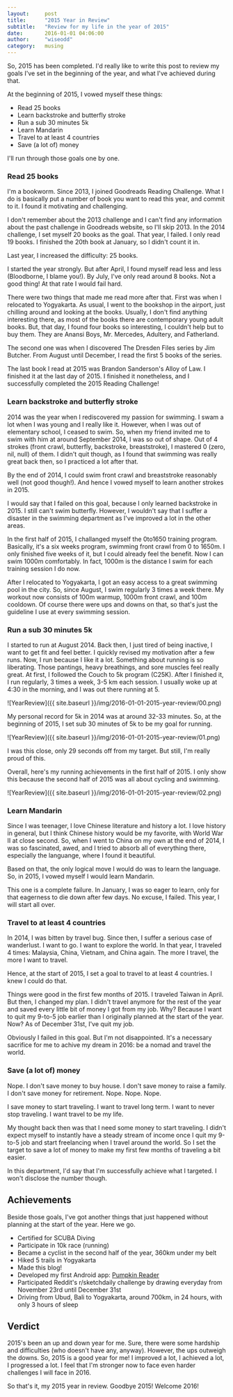 ```yaml
---
layout:     post
title:      "2015 Year in Review"
subtitle:   "Review for my life in the year of 2015"
date:       2016-01-01 04:06:00
author:     "wiseodd"
category:   musing
---
```


So, 2015 has been completed. I'd really like to write this post to review my goals I've set in the beginning of the year, and what I've achieved during that.

At the beginning of 2015, I vowed myself these things:

* Read 25 books
* Learn backstroke and butterfly stroke
* Run a sub 30 minutes 5k
* Learn Mandarin
* Travel to at least 4 countries
* Save (a lot of) money

I'll run through those goals one by one.

<h3 class="section-header">Read 25 books</h3>

I'm a bookworm. Since 2013, I joined Goodreads Reading Challenge. What I do is basically put a number of book you want to read this year, and commit to it. I found it motivating and challenging.

I don't remember about the 2013 challenge and I can't find any information about the past challenge in Goodreads website, so I'll skip 2013. In the 2014 challenge, I set myself 20 books as the goal. That year, I failed. I only read 19 books. I finished the 20th book at January, so I didn't count it in.

Last year, I increased the difficulty: 25 books.

I started the year strongly. But after April, I found myself read less and less (Bloodborne, I blame you!). By July, I've only read around 8 books. Not a good thing! At that rate I would fail hard.

There were two things that made me read more after that. First was when I relocated to Yogyakarta. As usual, I went to the bookshop in the airport, just chilling around and looking at the books. Usually, I don't find anything interesting there, as most of the books there are contemporary young adult books. But, that day, I found four books so interesting, I couldn't help but to buy them. They are Anansi Boys, Mr. Mercedes, Adultery, and Fatherland.

The second one was when I discovered The Dresden Files series by Jim Butcher. From August until December, I read the first 5 books of the series.

The last book I read at 2015 was Brandon Sanderson's Alloy of Law. I finished it at the last day of 2015. I finished it nonetheless, and I successfully completed the 2015 Reading Challenge!

<h3 class="section-header">Learn backstroke and butterfly stroke</h3>

2014 was the year when I rediscovered my passion for swimming. I swam a lot when I was young and I really like it. However, when I was out of elementary school, I ceased to swim. So, when my friend invited me to swim with him at around September 2014, I was so out of shape. Out of 4 strokes (front crawl, butterfly, backstroke, breaststroke), I mastered 0 (zero, nil, null) of them. I didn't quit though, as I found that swimming was really great back then, so I practiced a lot after that.

By the end of 2014, I could swim front crawl and breaststroke reasonably well (not good though!). And hence I vowed myself to learn another strokes in 2015.

I would say that I failed on this goal, because I only learned backstroke in 2015. I still can't swim butterfly. However, I wouldn't say that I suffer a disaster in the swimming department as I've improved a lot in the other areas.

In the first half of 2015, I challanged myself the 0to1650 training program. Basically, it's a six weeks program, swimming front crawl from 0 to 1650m. I only finished five weeks of it, but I could already feel the benefit. Now I can swim 1000m comfortably. In fact, 1000m is the distance I swim for each training session I do now.

After I relocated to Yogyakarta, I got an easy access to a great swimming pool in the city. So, since August, I swim regularly 3 times a week there. My workout now consists of 100m warmup, 1000m front crawl, and 100m cooldown. Of course there were ups and downs on that, so that's just the guideline I use at every swimming session.

<h3 class="section-header">Run a sub 30 minutes 5k</h3>

I started to run at August 2014. Back then, I just tired of being inactive, I want to get fit and feel better. I quickly revised my motivation after a few runs. Now, I run because I like it a lot. Something about running is so liberating. Those pantings, heavy breathings, and sore muscles feel really great. At first, I followed the Couch to 5k program (C25K). After I finished it, I run regularly, 3 times a week, 3-5 km each session. I usually woke up at 4:30 in the morning, and I was out there running at 5.

![YearReview]({{ site.baseurl }}/img/2016-01-01-2015-year-review/00.png)

My personal record for 5k in 2014 was at around 32-33 minutes. So, at the beginning of 2015, I set sub 30 minutes of 5k to be my goal for running.

![YearReview]({{ site.baseurl }}/img/2016-01-01-2015-year-review/01.png)

I was this close, only 29 seconds off from my target. But still, I'm really proud of this.

Overall, here's my running achievements in the first half of 2015. I only show this because the second half of 2015 was all about cycling and swimming.

![YearReview]({{ site.baseurl }}/img/2016-01-01-2015-year-review/02.png)

<h3 class="section-header">Learn Mandarin</h3>

Since I was teenager, I love Chinese literature and history a lot. I love history in general, but I think Chinese history would be my favorite, with World War II at close second. So, when I went to China on my own at the end of 2014, I was so fascinated, awed, and I tried to absorb all of everything there, especially the languange, where I found it beautiful.

Based on that, the only logical move I would do was to learn the language. So, in 2015, I vowed myself I would learn Mandarin.

This one is a complete failure. In January, I was so eager to learn, only for that eagerness to die down after few days. No excuse, I failed. This year, I will start all over.

<h3 class="section-header">Travel to at least 4 countries</h3>

In 2014, I was bitten by travel bug. Since then, I suffer a serious case of wanderlust. I want to go. I want to explore the world. In that year, I traveled 4 times: Malaysia, China, Vietnam, and China again. The more I travel, the more I want to travel.

Hence, at the start of 2015, I set a goal to travel to at least 4 countries. I knew I could do that.

Things were good in the first few months of 2015. I traveled Taiwan in April. But then, I changed my plan. I didn't travel anymore for the rest of the year and saved every little bit of money I got from my job. Why? Because I want to quit my 9-to-5 job earlier than I originally planned at the start of the year. Now? As of December 31st, I've quit my job.

Obviously I failed in this goal. But I'm not disappointed. It's a necessary sacrifice for me to achive my dream in 2016: be a nomad and travel the world.

<h3 class="section-header">Save (a lot of) money</h3>

Nope. I don't save money to buy house. I don't save money to raise a family. I don't save money for retirement. Nope. Nope. Nope.

I save money to start traveling. I want to travel long term. I want to never stop traveling. I want travel to be my life.

My thought back then was that I need some money to start traveling. I didn't expect myself to instantly have a steady stream of income once I quit my 9-to-5 job and start freelancing when I travel around the world. So I set the target to save a lot of money to make my first few months of traveling a bit easier.

In this department, I'd say that I'm successfully achieve what I targeted. I won't disclose the number though.

<h2 class="section-header">Achievements</h2>

Beside those goals, I've got another things that just happened without planning at the start of the year. Here we go.

* Certified for SCUBA Diving
* Participate in 10k race (running)
* Became a cyclist in the second half of the year, 360km under my belt
* Hiked 5 trails in Yogyakarta
* Made this blog!
* Developed my first Android app: [Pumpkin Reader](https://play.google.com/store/apps/details?id=io.pumpkinz.pumpkinreader)
* Participated Reddit's r/sketchdaily challenge by drawing everyday from November 23rd until December 31st
* Driving from Ubud, Bali to Yogyakarta, around 700km, in 24 hours, with only 3 hours of sleep


<h2 class="section-header">Verdict</h2>

2015's been an up and down year for me. Sure, there were some hardship and difficulties (who doesn't have any, anyway). However, the ups outweigh the downs. So, 2015 is a good year for me! I improved a lot, I achieved a lot, I progressed a lot. I feel that I'm stronger now to face even harder challenges I will face in 2016.

So that's it, my 2015 year in review. Goodbye 2015! Welcome 2016!
